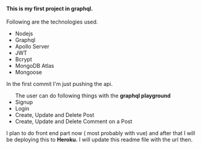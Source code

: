 <h4>This is my first project in graphql. </h4>
<p>Following are the technologies used.</p>
<ul>
  <li>Nodejs</li>
  <li>Graphql</li>
  <li>Apollo Server</li>
  <li>JWT</li>
  <li>Bcrypt</li>
  <li>MongoDB Atlas</li>
  <li>Mongoose</li>
  
</ul>
<p>In the first commit I'm just pushing the api.<p>
<ul>The user can do following things with  the <strong>graphql playground</strong>
  <li> Signup</li>
  <li> Login </li>
  <li> Create, Update and Delete Post </li>
  <li> Create, Update and Delete Comment on a Post </li>
</ul>
<p> I plan to do front end part now ( most probably with vue) and after that I will be deploying this to <strong>Heroku.</strong> I will update this readme file with the url then. </p>
